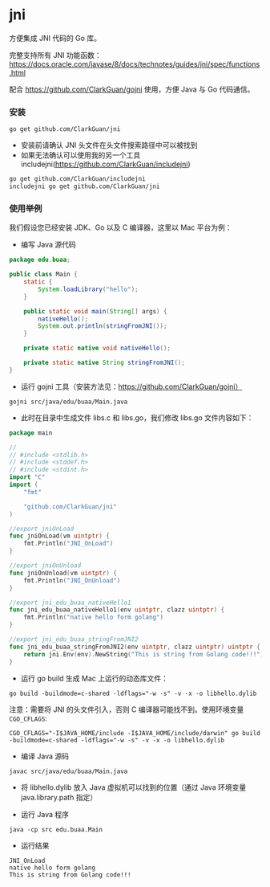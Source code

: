 # jni
方便集成 JNI 代码的 Go 库。

完整支持所有 JNI 功能函数：https://docs.oracle.com/javase/8/docs/technotes/guides/jni/spec/functions.html

配合 https://github.com/ClarkGuan/gojni 使用，方便 Java 与 Go 代码通信。

### 安装

```
go get github.com/ClarkGuan/jni
```

* 安装前请确认 JNI 头文件在头文件搜索路径中可以被找到
* 如果无法确认可以使用我的另一个工具 includejni(https://github.com/ClarkGuan/includejni)

```bash
go get github.com/ClarkGuan/includejni
includejni go get github.com/ClarkGuan/jni
```

### 使用举例

我们假设您已经安装 JDK、Go 以及 C 编译器，这里以 Mac 平台为例：

* 编写 Java 源代码

```java
package edu.buaa;

public class Main {
    static {
        System.loadLibrary("hello");
    }

    public static void main(String[] args) {
        nativeHello();
        System.out.println(stringFromJNI());
    }

    private static native void nativeHello();

    private static native String stringFromJNI();
}
```

* 运行 gojni 工具（安装方法见：https://github.com/ClarkGuan/gojni）

```
gojni src/java/edu/buaa/Main.java
```

* 此时在目录中生成文件 libs.c 和 libs.go，我们修改 libs.go 文件内容如下：

```go
package main

//
// #include <stdlib.h>
// #include <stddef.h>
// #include <stdint.h>
import "C"
import (
	"fmt"

	"github.com/ClarkGuan/jni"
)

//export jniOnLoad
func jniOnLoad(vm uintptr) {
	fmt.Println("JNI_OnLoad")
}

//export jniOnUnload
func jniOnUnload(vm uintptr) {
	fmt.Println("JNI_OnUnload")
}

//export jni_edu_buaa_nativeHello1
func jni_edu_buaa_nativeHello1(env uintptr, clazz uintptr) {
	fmt.Println("native hello form golang")
}

//export jni_edu_buaa_stringFromJNI2
func jni_edu_buaa_stringFromJNI2(env uintptr, clazz uintptr) uintptr {
	return jni.Env(env).NewString("This is string from Golang code!!!")
}

```

* 运行 go build 生成 Mac 上运行的动态库文件：

```
go build -buildmode=c-shared -ldflags="-w -s" -v -x -o libhello.dylib
```

注意：需要将 JNI 的头文件引入，否则 C 编译器可能找不到。使用环境变量 `CGO_CFLAGS`:

```
CGO_CFLAGS="-I$JAVA_HOME/include -I$JAVA_HOME/include/darwin" go build -buildmode=c-shared -ldflags="-w -s" -v -x -o libhello.dylib
```

* 编译 Java 源码

```
javac src/java/edu/buaa/Main.java
```

* 将 libhello.dylib 放入 Java 虚拟机可以找到的位置（通过 Java 环境变量 java.library.path 指定）

* 运行 Java 程序

```
java -cp src edu.buaa.Main
```

* 运行结果

```
JNI_OnLoad
native hello form golang
This is string from Golang code!!!
```
